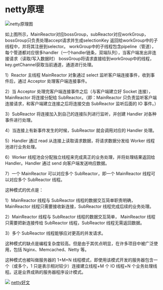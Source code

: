 # netty原理
![netty原理图](E:/pictures/notes/7mf0rtmuyh.jpg)

如上图所示，MainReactor对应bossGroup，subReactor对应workGroup，bossGroup只负责处理accept请求并生成selectionKey
返回给workGroup中的子线程中，并将其注册到selector。
    workGroup中的子线程包含pipeline（管道），每个管道都对应很多handler（一个handler链条，双端队列），当客户端发出非连接请求（读取/写入数据时）
bossGroup将请求直接给到workGroup中的线程，key.getChannel获取当前通道，通道进行处理。

1）Reactor 主线程 MainReactor 对象通过 select 监听客户端连接事件，收到事件后，通过 Acceptor 处理客户端连接事件。

2）当 Acceptor 处理完客户端连接事件之后（与客户端建立好 Socket 连接），MainReactor 将连接分配给 SubReactor。（即：MainReactor 只负责监听客户端连接请求，和客户端建立连接之后将连接交由 SubReactor 监听后面的 IO 事件。）

3）SubReactor 将连接加入到自己的连接队列进行监听，并创建 Handler 对各种事件进行处理。

4）当连接上有新事件发生的时候，SubReactor 就会调用对应的 Handler 处理。

5）Handler 通过 read 从连接上读取请求数据，将请求数据分发给 Worker 线程池进行业务处理。

6）Worker 线程池会分配独立线程来完成真正的业务处理，并将处理结果返回给 Handler。Handler 通过 send 向客户端发送响应数据。

7）一个 MainReactor 可以对应多个 SubReactor，即一个 MainReactor 线程可以对应多个 SubReactor 线程。

这种模式的优点是：

1）MainReactor 线程与 SubReactor 线程的数据交互简单职责明确，MainReactor 线程只需要接收新连接，SubReactor 线程完成后续的业务处理。

2）MainReactor 线程与 SubReactor 线程的数据交互简单， MainReactor 线程只需要把新连接传给 SubReactor 线程，SubReactor 线程无需返回数据。

3）多个 SubReactor 线程能够应对更高的并发请求。

这种模式的缺点是编程复杂度较高。但是由于其优点明显，在许多项目中被广泛使用，包括 Nginx、Memcached、Netty 等。

这种模式也被叫做服务器的 1+M+N 线程模式，即使用该模式开发的服务器包含一个（或多个，1 只是表示相对较少）连接建立线程+M 个 IO 线程+N 个业务处理线程。这是业界成熟的服务器程序设计模式。

![](C:/Users/17963/AppData/Local/Temp/ocmrm2pw9j.png)
[netty好文](https://cloud.tencent.com/developer/article/1754078)